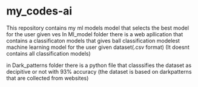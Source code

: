 # my_codes-ai
This repository contains my ml models
model that selects the best model for the user given 
ves 
In Ml_model folder there is a web apllication that contains a classificaton models that gives ball classification modelest machine learning model for the user given dataset(.csv format)
(It doesnt contains all classification models)

in Dark_patterns folder there is a python file that classsifies the dataset as decipitive or not with 93% accuracy (the dataset is based on darkpatterns that are collected from websites)

